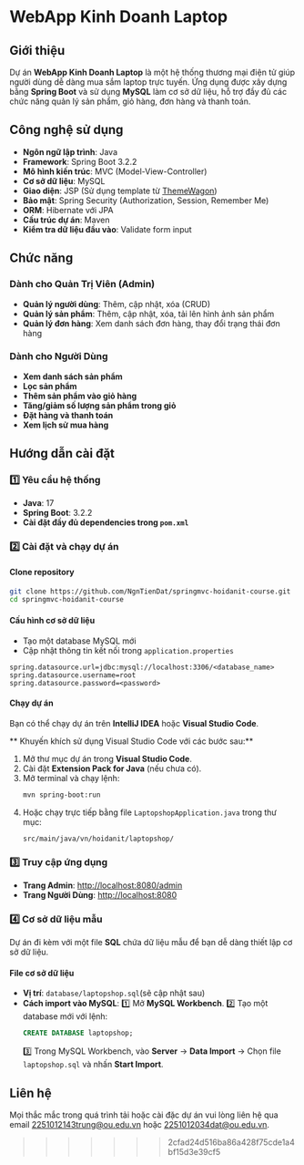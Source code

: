# WebApp Kinh Doanh Laptop

## Giới thiệu
Dự án **WebApp Kinh Doanh Laptop** là một hệ thống thương mại điện tử giúp người dùng dễ dàng mua sắm laptop trực tuyến. Ứng dụng được xây dựng bằng **Spring Boot** và sử dụng **MySQL** làm cơ sở dữ liệu, hỗ trợ đầy đủ các chức năng quản lý sản phẩm, giỏ hàng, đơn hàng và thanh toán.

## Công nghệ sử dụng
- **Ngôn ngữ lập trình**: Java
- **Framework**: Spring Boot 3.2.2
- **Mô hình kiến trúc**: MVC (Model-View-Controller)
- **Cơ sở dữ liệu**: MySQL
- **Giao diện**: JSP (Sử dụng template từ [ThemeWagon](https://themewagon.com/))
- **Bảo mật**: Spring Security (Authorization, Session, Remember Me)
- **ORM**: Hibernate với JPA
- **Cấu trúc dự án**: Maven
- **Kiểm tra dữ liệu đầu vào**: Validate form input

## Chức năng
### Dành cho Quản Trị Viên (Admin)
- **Quản lý người dùng**: Thêm, cập nhật, xóa (CRUD)
- **Quản lý sản phẩm**: Thêm, cập nhật, xóa, tải lên hình ảnh sản phẩm
- **Quản lý đơn hàng**: Xem danh sách đơn hàng, thay đổi trạng thái đơn hàng

### Dành cho Người Dùng
- **Xem danh sách sản phẩm**
- **Lọc sản phẩm**
- **Thêm sản phẩm vào giỏ hàng**
- **Tăng/giảm số lượng sản phẩm trong giỏ**
- **Đặt hàng và thanh toán**
- **Xem lịch sử mua hàng**


## Hướng dẫn cài đặt
### 1️⃣ Yêu cầu hệ thống
- **Java**: 17
- **Spring Boot**: 3.2.2
- **Cài đặt đầy đủ dependencies trong `pom.xml`**

### 2️⃣ Cài đặt và chạy dự án
#### Clone repository
```bash
git clone https://github.com/NgnTienDat/springmvc-hoidanit-course.git
cd springmvc-hoidanit-course
```
#### Cấu hình cơ sở dữ liệu
- Tạo một database MySQL mới
- Cập nhật thông tin kết nối trong `application.properties`
```properties
spring.datasource.url=jdbc:mysql://localhost:3306/<database_name>
spring.datasource.username=root
spring.datasource.password=<password>
```
#### Chạy dự án
Bạn có thể chạy dự án trên **IntelliJ IDEA** hoặc **Visual Studio Code**.

** Khuyến khích sử dụng Visual Studio Code với các bước sau:**
1. Mở thư mục dự án trong **Visual Studio Code**.
2. Cài đặt **Extension Pack for Java** (nếu chưa có).
3. Mở terminal và chạy lệnh:
   ```bash
   mvn spring-boot:run
   ```
4. Hoặc chạy trực tiếp bằng file `LaptopshopApplication.java` trong thư mục:
   ```
   src/main/java/vn/hoidanit/laptopshop/
   ```

### 3️⃣ Truy cập ứng dụng
- **Trang Admin**: [http://localhost:8080/admin](http://localhost:8080/admin)
- **Trang Người Dùng**: [http://localhost:8080](http://localhost:8080)

### 4️⃣ Cơ sở dữ liệu mẫu
Dự án đi kèm với một file **SQL** chứa dữ liệu mẫu để bạn dễ dàng thiết lập cơ sở dữ liệu.

#### File cơ sở dữ liệu
- **Vị trí**: `database/laptopshop.sql`(sẽ cập nhật sau)
- **Cách import vào MySQL**:
  1️⃣ Mở **MySQL Workbench**.
  2️⃣ Tạo một database mới với lệnh:
     ```sql
     CREATE DATABASE laptopshop;
     ```
  3️⃣ Trong MySQL Workbench, vào **Server** → **Data Import** → Chọn file `laptopshop.sql` và nhấn **Start Import**.


## Liên hệ
Mọi thắc mắc trong quá trình tải hoặc cài đặc dự án vui lòng liên hệ qua email 2251012143trung@ou.edu.vn hoặc 2251012034dat@ou.edu.vn. 

>>>>>>> 2cfad24d516ba86a428f75cde1a4bf15d3e39cf5
